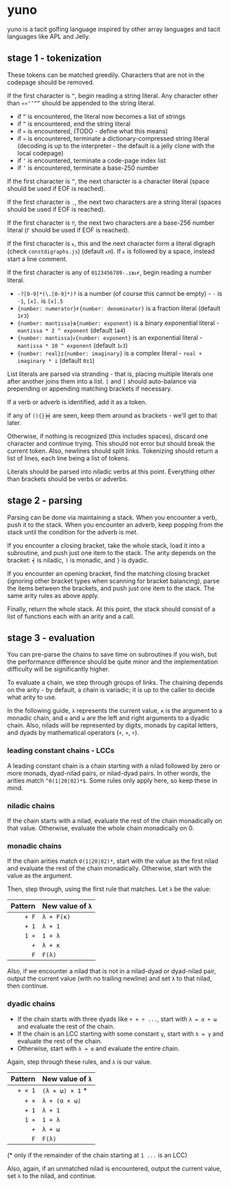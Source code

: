 # yuno
yuno is a tacit golfing language inspired by other array languages and tacit languages like APL and Jelly.

## stage 1 - tokenization

These tokens can be matched greedily. Characters that are not in the codepage should be removed.

If the first character is `“`, begin reading a string literal. Any character other than `«»‘’“”` should be appended to the string literal.
- if `“` is encountered, the literal now becomes a list of strings
- if `”` is encountered, end the string literal
- if `«` is encountered, (TODO - define what this means)
- if `»` is encountered, terminate a dictionary-compressed string literal (decoding is up to the interpreter - the default is a jelly clone with the local codepage)
- if `‘` is encountered, terminate a code-page index list
- if `’` is encountered, terminate a base-250 number

If the first character is `”`, the next character is a character literal (space should be used if EOF is reached).

If the first character is `ˌ`, the next two characters are a string literal (spaces should be used if EOF is reached).

If the first character is `‼`, the next two characters are a base-256 number literal (`Γ` should be used if EOF is reached).

If the first character is `ᴋ`, this and the next character form a literal digraph (check `constdigraphs.js`) (default `ᴋH`). If `ᴋ` is followed by a space, instead start a line comment.

If the first character is any of `0123456789-.ɪʙᴇғ`, begin reading a number literal.
- `-?[0-9]*(\.[0-9]*)?` is a number (of course this cannot be empty) - `-` is `-1`, `[x].` is `[x].5`
- `{number: numerator}ғ{number: denominator}` is a fraction literal (default `1ғ3`)
- `{number: mantissa}ʙ{number: exponent}` is a binary exponential literal - `mantissa * 2 ^ exponent` (default `1ʙ4`)
- `{number: mantissa}ᴇ{number: exponent}` is an exponential literal - `mantissa * 10 ^ exponent` (default `1ᴇ3`)
- `{number: real}ɪ{number: imaginary}` is a complex literal - `real + imaginary * i` (default `0ɪ1`)

List literals are parsed via stranding - that is, placing multiple literals one after another joins them into a list. `[` and `]` should auto-balance via prepending or appending matching brackets if necessary.

If a verb or adverb is identified, add it as a token.

If any of `(){}┝┥` are seen, keep them around as brackets - we'll get to that later.

Otherwise, if nothing is recognized (this includes spaces), discard one character and continue trying. This should not error but should break the current token. Also, newlines should split links. Tokenizing should return a list of lines, each line being a list of tokens.

Literals should be parsed into niladic verbs at this point. Everything other than brackets should be verbs or adverbs.

## stage 2 - parsing

Parsing can be done via maintaining a stack. When you encounter a verb, push it to the stack. When you encounter an adverb, keep popping from the stack until the condition for the adverb is met.

If you encounter a closing bracket, take the whole stack, load it into a subroutine, and push just one item to the stack. The arity depends on the bracket: `┥` is niladic, `)` is monadic, and `}` is dyadic.

If you encounter an opening bracket, find the matching closing bracket (ignoring other bracket types when scanning for bracket balancing), parse the items between the brackets, and push just one item to the stack. The same arity rules as above apply.

Finally, return the whole stack. At this point, the stack should consist of a list of functions each with an arity and a call.

## stage 3 - evaluation

You can pre-parse the chains to save time on subroutines if you wish, but the performance difference should be quite minor and the implementation difficulty will be significantly higher.

To evaluate a chain, we step through groups of links. The chaining depends on the arity - by default, a chain is variadic; it is up to the caller to decide what arity to use.

In the following guide, `λ` represents the current value, `κ` is the argument to a monadic chain, and `α` and `ω` are the left and right arguments to a dyadic chain. Also, nilads will be represented by digits, monads by capital letters, and dyads by mathematical operators (`+`, `×`, `÷`).

### leading constant chains - LCCs

A leading constant chain is a chain starting with a nilad followed by zero or more monads, dyad-nilad pairs, or nilad-dyad pairs. In other words, the arities match `^0(1|20|02)*$`. Some rules only apply here, so keep these in mind.

### niladic chains

If the chain starts with a nilad, evaluate the rest of the chain monadically on that value. Otherwise, evaluate the whole chain monadically on 0.

### monadic chains

If the chain arities match `0(1|20|02)*`, start with the value as the first nilad and evaluate the rest of the chain monadically. Otherwise, start with the value as the argument.

Then, step through, using the first rule that matches. Let `λ` be the value:

|Pattern|New value of `λ`|
|------:|:---------------|
|`+ F`|`λ + F(κ)`|
|`+ 1`|`λ + 1`|
|`1 +`|`1 + λ`|
|`+`|`λ + κ`|
|`F`|`F(λ)`|

Also, if we encounter a nilad that is not in a nilad-dyad or dyad-nilad pair, output the current value (with no trailing newline) and set `λ` to that nilad, then continue.

### dyadic chains

- If the chain starts with three dyads like `+ × ÷ ...`, start with `λ = α + ω` and evaluate the rest of the chain.
- If the chain is an LCC starting with some constant `γ`, start with `λ = γ` and evaluate the rest of the chain.
- Otherwise, start with `λ = α` and evaluate the entire chain.

Again, step through these rules, and `λ` is our value.

|Pattern|New value of `λ`|
|------:|:---------------|
|`+ × 1`|`(λ + ω) × 1` *|
|`+ ×`|`λ + (α × ω)`|
|`+ 1`|`λ + 1`|
|`1 +`|`1 + λ`|
|`+`|`λ + ω`|
|`F`|`F(λ)`|

(* only if the remainder of the chain starting at `1 ...` is an LCC)

Also, again, if an unmatched nilad is encountered, output the current value, set `λ` to the nilad, and continue.

